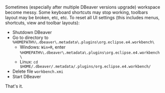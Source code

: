 Sometimes (especially after multiple DBeaver versions upgrade) workspace become messy. 
Some keyboard shortcuts may stop working, toolbars layout may be broken, etc, etc.
To reset all UI settings (this includes menus, shortcuts, view and toolbar layouts):
- Shutdown DBeaver
- Go to directory to `%HOMEPATH%\.dbeaver\.metadata\.plugins\org.eclipse.e4.workbench\`
  - Windows: `Win+R`, enter `%HOMEPATH%\.dbeaver\.metadata\.plugins\org.eclipse.e4.workbench\`
  - Linux: `cd $HOME/.dbeaver/.metadata/.plugins/org.eclipse.e4.workbench/`
- Delete file `workbench.xmi`
- Start DBeaver

That's it.